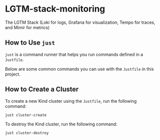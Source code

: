 # LGTM-stack-monitoring
The LGTM Stack (Loki for logs, Grafana for visualization, Tempo for traces, and Mimir for metrics)

## How to Use `just`

`just` is a command runner that helps you run commands defined in a `Justfile`. 

Below are some common commands you can use with the `Justfile` in this project.

## How to Create a Cluster

To create a new Kind cluster using the `Justfile`, run the following command:

```sh
just cluster-create
```

To destroy the Kind cluster, run the following command:

```sh
just cluster-destroy
```